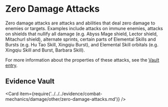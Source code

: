 # Zero Damage Attacks

Zero damage attacks are attacks and abilities that deal zero damage to enemies or targets. Examples include attacks on immune enemies, attacks on shields that nullify all damage (e.g. Abyss Mage shield, Lector shield, Mitachurl shield), alternate sprints, certain parts of Elemental Skills and Bursts (e.g. Hu Tao Skill, Xingqiu Burst), and Elemental Skill orbitals (e.g. Xingqiu Skill and Burst, Barbara Skill). 

For more information about the properties of these attacks, see the [Vault entry](../../../evidence/combat-mechanics/damage/other/zero-damage-attacks.md\#properties-of-0-damage-attacks).

## Evidence Vault

<Card item={require('../../../evidence/combat-mechanics/damage/other/zero-damage-attacks.md')} />

